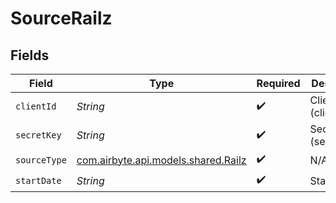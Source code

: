 # SourceRailz


## Fields

| Field                                                               | Type                                                                | Required                                                            | Description                                                         |
| ------------------------------------------------------------------- | ------------------------------------------------------------------- | ------------------------------------------------------------------- | ------------------------------------------------------------------- |
| `clientId`                                                          | *String*                                                            | :heavy_check_mark:                                                  | Client ID (client_id)                                               |
| `secretKey`                                                         | *String*                                                            | :heavy_check_mark:                                                  | Secret key (secret_key)                                             |
| `sourceType`                                                        | [com.airbyte.api.models.shared.Railz](../../models/shared/Railz.md) | :heavy_check_mark:                                                  | N/A                                                                 |
| `startDate`                                                         | *String*                                                            | :heavy_check_mark:                                                  | Start date                                                          |